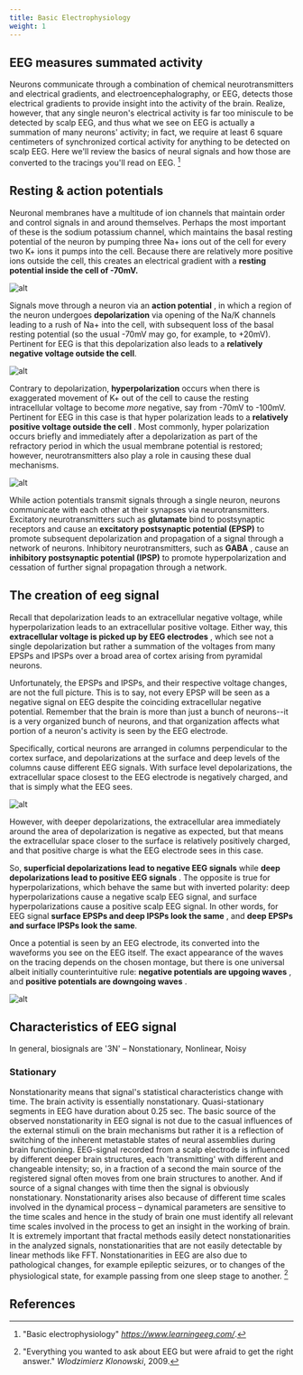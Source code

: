 ```yaml
---
title: Basic Electrophysiology
weight: 1
---
```

## EEG measures summated activity

Neurons communicate through a combination of chemical neurotransmitters and electrical gradients, and electroencephalography, or EEG, detects those electrical gradients to provide insight into the activity of the brain. Realize, however, that any single neuron's electrical activity is far too miniscule to be detected by scalp EEG, and thus what we see on EEG is actually a summation of many neurons' activity; in fact, we require at least 6 square centimeters of synchronized cortical activity for anything to be detected on scalp EEG. Here we'll review the basics of neural signals and how those are converted to the tracings you'll read on EEG. [^1]

## Resting & action potentials

Neuronal membranes have a multitude of ion channels that maintain order and control signals in and around themselves. Perhaps the most important of these is the sodium potassium channel, which maintains the basal resting potential of the neuron by pumping three Na+ ions out of the cell for every two K+ ions it pumps into the cell. Because there are relatively more positive ions outside the cell, this creates an electrical gradient with a **resting potential inside the cell of -70mV.**

![alt](EEG_1.png)

Signals move through a neuron via an **action potential** , in which a region of the neuron undergoes **depolarization** via opening of the Na/K channels leading to a rush of Na+ into the cell, with subsequent loss of the basal resting potential (so the usual -70mV may go, for example, to +20mV). Pertinent for EEG is that this depolarization also leads to a **relatively negative voltage outside the cell**.

![alt](EEG_2.png)

Contrary to depolarization, **hyperpolarization** occurs when there is exaggerated movement of K+ out of the cell to cause the resting intracellular voltage to become *more* negative, say from -70mV to -100mV. Pertinent for EEG in this case is that hyper polarization leads to a **relatively positive voltage outside the cell** . Most commonly, hyper polarization occurs briefly and immediately after a depolarization as part of the refractory period in which the usual membrane potential is restored; however, neurotransmitters also play a role in causing these dual mechanisms.

![alt](EEG_3.png)

While action potentials transmit signals through a single neuron, neurons communicate with each other at their synapses via neurotransmitters. Excitatory neurotransmitters such as **glutamate** bind to postsynaptic receptors and cause an **excitatory postsynaptic potential (EPSP)** to promote subsequent depolarization and propagation of a signal through a network of neurons. Inhibitory neurotransmitters, such as **GABA** , cause an **inhibitory postsynaptic potential (IPSP)** to promote hyperpolarization and cessation of further signal propagation through a network.

## The creation of eeg signal

Recall that depolarization leads to an extracellular negative voltage, while hyperpolarization leads to an extracellular positive voltage. Either way, this **extracellular voltage is picked up by EEG electrodes** , which see not a single depolarization but rather a summation of the voltages from many EPSPs and IPSPs over a broad area of cortex arising from pyramidal neurons.

Unfortunately, the EPSPs and IPSPs, and their respective voltage changes, are not the full picture. This is to say, not every EPSP will be seen as a negative signal on EEG despite the coinciding extracellular negative potential. Remember that the brain is more than just a bunch of neurons--it is a very organized bunch of neurons, and that organization affects what portion of a neuron's activity is seen by the EEG electrode.

Specifically, cortical neurons are arranged in columns perpendicular to the cortex surface, and depolarizations at the surface and deep levels of the columns cause different EEG signals. With surface level depolarizations, the extracellular space closest to the EEG electrode is negatively charged, and that is simply what the EEG sees.

![alt](EEG_4.png)

However, with deeper depolarizations, the extracellular area immediately around the area of depolarization is negative as expected, but that means the extracellular space closer to the surface is relatively positively charged, and that positive charge is what the EEG electrode sees in this case.

So, **superficial depolarizations lead to negative EEG signals** while **deep depolarizations lead to positive EEG signals** . The opposite is true for hyperpolarizations, which behave the same but with inverted polarity: deep hyperpolarizations cause a negative scalp EEG signal, and surface hyperpolarizations cause a positive scalp EEG signal. In other words, for EEG signal **surface EPSPs and deep IPSPs look the same** , and **deep EPSPs and surface IPSPs look the same**.

Once a potential is seen by an EEG electrode, its converted into the waveforms you see on the EEG itself. The exact appearance of the waves on the tracing depends on the chosen montage, but there is one universal albeit initially counterintuitive rule: **negative potentials are upgoing waves** , and **positive potentials are downgoing waves** .

![alt](EEG_5.png)

## Characteristics of EEG signal

In general, biosignals are '3N' – Nonstationary, Nonlinear, Noisy

### Stationary

Nonstationarity means that signal's statistical characteristics change with time. The brain activity is essentially nonstationary. Quasi-stationary segments in EEG have duration about 0.25 sec. The basic source of the observed nonstationarity in EEG signal is not due to the casual influences of the external stimuli on the brain mechanisms but rather it is a reflection of switching of the inherent metastable states of neural assemblies during brain functioning. EEG-signal recorded from a scalp electrode is influenced by different deeper brain structures, each 'transmitting' with different and changeable intensity; so, in a fraction of a second the main source of the registered signal often moves from one brain structures to another. And if source of a signal changes with time then the signal is obviously nonstationary. Nonstationarity arises also because of different time scales involved in the dynamical process – dynamical parameters are sensitive to the time scales and hence in the study of brain one must identify all relevant time scales involved in the process to get an insight in the working of brain. It is extremely important that fractal methods easily detect nonstationarities in the analyzed signals, nonstationarities that are not easily detectable by linear methods like FFT. Nonstationarities in EEG are also due to pathological changes, for example epileptic seizures, or to changes of the physiological state, for example passing from one sleep stage to another. [^2]

## References

[^1]: "Basic electrophysiology" *https://www.learningeeg.com/*.
    
[^2]: "Everything you wanted to ask about EEG but were afraid to get the right answer." *Wlodzimierz Klonowski*, 2009.

